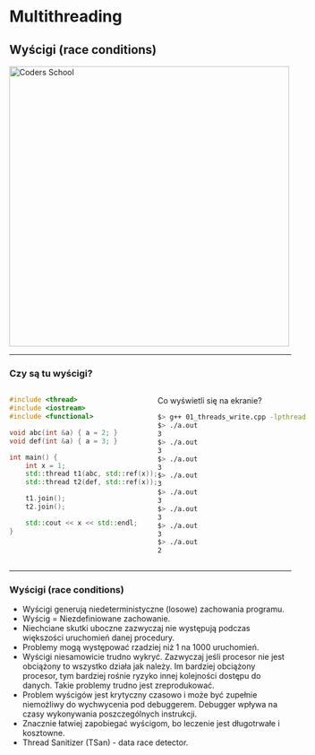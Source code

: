 <!-- .slide: data-background="#111111" -->

# Multithreading

## Wyścigi (race conditions)

<a href="https://coders.school">
    <img width="500" data-src="../coders_school_logo.png" alt="Coders School" class="plain">
</a>

___

### Czy są tu wyścigi?

<div style="display:flex;">

<div style="width:60%;">

```c++
#include <thread>
#include <iostream>
#include <functional>

void abc(int &a) { a = 2; }
void def(int &a) { a = 3; }

int main() {
    int x = 1;
    std::thread t1(abc, std::ref(x));
    std::thread t2(def, std::ref(x));

    t1.join();
    t2.join();

    std::cout << x << std::endl;
}
```

</div>

<div>

Co wyświetli się na ekranie?

```bash
$> g++ 01_threads_write.cpp -lpthread
$> ./a.out
3
$> ./a.out
3
$> ./a.out
3
$> ./a.out
3
$> ./a.out
3
$> ./a.out
3
$> ./a.out
3
$> ./a.out
2
```
<!-- .element: style="transform: scale(.90); width: 106%; margin:-35px 0 0 -30px;" -->

</div>

</div>
<!-- Wartości w stylowaniu zostały nadane w celu ładniejszego wyświetlania w Reveal.js. Na podglądzie zwykłego md również wygląda to dobrze. Przynajmniej u mnie. -->

___

### Wyścigi (race conditions)

* Wyścigi generują niedeterministyczne (losowe) zachowania programu.
* Wyścig = Niezdefiniowane zachowanie.
* Niechciane skutki uboczne zazwyczaj nie występują podczas większości uruchomień danej procedury.
* Problemy mogą występować rzadziej niż 1 na 1000 uruchomień.
* Wyścigi niesamowicie trudno wykryć. Zazwyczaj jeśli procesor nie jest obciążony to wszystko działa jak należy. Im bardziej obciążony procesor, tym bardziej rośnie ryzyko innej kolejności dostępu do danych. Takie problemy trudno jest zreprodukować.
* Problem wyścigów jest krytyczny czasowo i może być zupełnie niemożliwy do wychwycenia pod debuggerem. Debugger wpływa na czasy wykonywania poszczególnych instrukcji.
* Znacznie łatwiej zapobiegać wyścigom, bo leczenie jest długotrwałe i kosztowne.
* Thread Sanitizer (TSan) - data race detector.